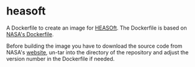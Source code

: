# heasoft
A Dockerfile to create an image for [HEASOft](https://heasarc.gsfc.nasa.gov/docs/software/heasoft/). The Dockerfile is based on [NASA's Dockerfile](https://heasarc.gsfc.nasa.gov/FTP/software/lheasoft/lheasoft6.34/Dockerfile_example).

Before building the image you have to download the source code from NASA's [website](https://heasarc.gsfc.nasa.gov/docs/software/heasoft/download.html), un-tar into the directory of the repository and adjust the version number in the Dockerfile if needed.